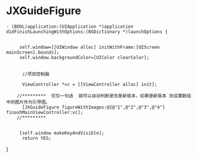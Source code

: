 # JXGuideFigure




    - (BOOL)application:(UIApplication *)application didFinishLaunchingWithOptions:(NSDictionary *)launchOptions {
    

         self.window=[[UIWindow alloc] initWithFrame:[UIScreen mainScreen].bounds];
         self.window.backgroundColor=[UIColor clearColor];
    
    
          //项目控制器
          
          ViewController *vc = [[ViewController alloc] init];

        //*********  仅仅一句话  就可以自动判断是否是新版本，如果是新版本 则设置数组中的图片作为引导图。
          [JXGuideFigure figureWithImages:@[@"1",@"2",@"3",@"4"] finashMainViewController:vc];
        //*********
    
    
         [self.window makeKeyAndVisible];
          return YES;
    
    
}
